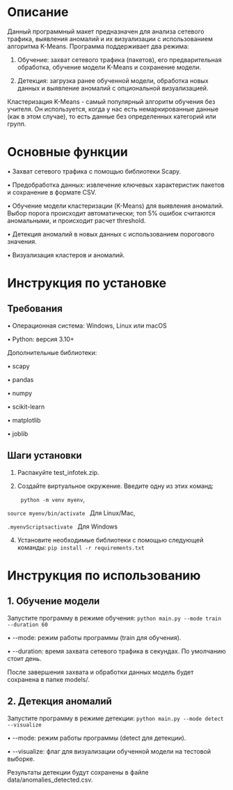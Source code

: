 # Описание 
Данный программный макет предназначен для анализа сетевого трафика, выявления аномалий и их визуализации с использованием алгоритма K-Means. Программа поддерживает два режима:

1. Обучение: захват сетевого трафика (пакетов), его предварительная обработка, обучение модели K-Means и сохранение модели.

2. Детекция: загрузка ранее обученной модели, обработка новых данных и выявление аномалий с опциональной визуализацией.

Кластеризация K-Means - самый популярный алгоритм обучения без учителя. Он используется, когда у нас есть немаркированные данные (как в этом случае), то есть данные без определенных категорий или групп.

# Основные функции

• Захват сетевого трафика с помощью библиотеки Scapy.

• Предобработка данных: извлечение ключевых характеристик пакетов и сохранение в формате CSV.

• Обучение модели кластеризации (K-Means) для выявления аномалий. Выбор порога происходит автоматически; топ 5% ошибок считаются аномальными, и происходит расчет threshold.

• Детекция аномалий в новых данных с использованием порогового значения.

• Визуализация кластеров и аномалий.

# Инструкция по установке

## Требования

• Операционная система: Windows, Linux или macOS

• Python: версия 3.10+

Дополнительные библиотеки:

  • scapy

  • pandas

  • numpy

  • scikit-learn

  • matplotlib

  • joblib

## Шаги установки

1. Распакуйте test_infotek.zip.

2. Создайте виртуальное окружение. Введите одну из этих команд:

   
   ``` python -m venv myenv```,
   
  ``` source myenv/bin/activate  ``` Для Linux/Mac,
  
  ``` .myenvScriptsactivate  ``` Для Windows
   

4. Установите необходимые библиотеки с помощью следующей команды:
      ```pip install -r requirements.txt```
   

# Инструкция по использованию

## 1. Обучение модели

Запустите программу в режиме обучения:
```python main.py --mode train --duration 60```


• --mode: режим работы программы (train для обучения).

• --duration: время захвата сетевого трафика в секундах. По умолчанию стоит день.

После завершения захвата и обработки данных модель будет сохранена в папке models/.

## 2. Детекция аномалий

Запустите программу в режиме детекции:
```python main.py --mode detect --visualize```


• --mode: режим работы программы (detect для детекции).

• --visualize: флаг для визуализации обученной модели на тестовой выборке.

Результаты детекции будут сохранены в файле data/anomalies_detected.csv.
